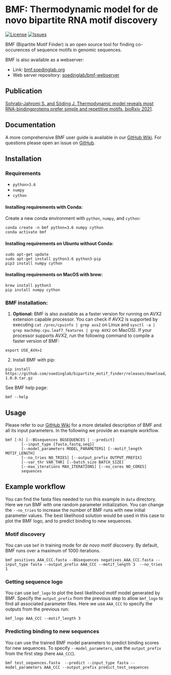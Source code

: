 # BMF: Thermodynamic model for de novo bipartite RNA motif discovery

 [![License](https://img.shields.io/github/license/soedinglab/bipartite_motif_finder.svg)](https://choosealicense.com/licenses/gpl-3.0/)
 [![Issues](https://img.shields.io/github/issues/soedinglab/bipartite_motif_finder.svg)](https://github.com/soedinglab/bipartite_motif_finder/issues)

BMF (Bipartite Motif Finder) is an open source tool for finding co-occurences of sequence motifs in genomic sequences. 


BMF is also available as a webserver:

* Link: [bmf.soedinglab.org](https://bmf.soedinglab.org)
* Web server repository: [soedinglab/bmf-webserver](https://github.com/soedinglab/bmf-webserver)



##  Publication

[Sohrabi-Jahromi S. and Söding J. Thermodynamic model reveals most RNA-bindingproteins prefer simple and repetitive motifs, bioRxiv 2021](https://www.biorxiv.org/content/10.1101/2021.01.30.428941v1).

## Documentation
A more comprehensive BMF user guide is available in our [GitHub Wiki](https://github.com/soedinglab/bipartite_motif_finder/wiki). For questions please open an issue on [GitHub](https://github.com/soedinglab/bipartite_motif_finder/issues).


## Installation

### Requirements
  * `python>3.6`
  * `numpy`
  * `cython`
  
#### Installing requirements with Conda:

Create a new conda environment with `python`, `numpy`, and `cython`:
  
    conda create -n bmf python=3.6 numpy cython
    conda activate bmf

    
#### Installing requirements on Ubuntu without Conda:

    sudo apt-get update
    sudo apt-get install python3.6 python3-pip
    pip3 install numpy cython
    
#### Installing requirements on MacOS with brew:

    brew install python3
    pip install numpy cython
    

### BMF installation:

   1. **Optional:** BMF is also available as a faster version for running on AVX2 extension capable processor. You can check if AVX2 is supported by executing `cat /proc/cpuinfo | grep avx2` on Linux and `sysctl -a | grep machdep.cpu.leaf7_features | grep AVX2` on MacOS). If your processor supports AVX2, run the following command to compile a faster version of BMF:

    export USE_AVX=1

   2. Install BMF with pip:

    pip install https://github.com/soedinglab/bipartite_motif_finder/releases/download/v1.0.0a/bmf_tool-1.0.0.tar.gz
  
See BMF help page:
  
    bmf --help

## Usage

Please refer to our [GitHub Wiki](https://github.com/soedinglab/bipartite_motif_finder/wiki) for a more detailed description of BMF and all its input parameters. In the following we provide an example workflow.

    bmf [-h] [--BGsequences BGSEQUENCES | --predict]
           [--input_type {fasta,fastq,seq}]
           [--model_parameters MODEL_PARAMETERS] [--motif_length MOTIF_LENGTH]
           [--no_tries NO_TRIES] [--output_prefix OUTPUT_PREFIX]
           [--var_thr VAR_THR] [--batch_size BATCH_SIZE]
           [--max_iterations MAX_ITERATIONS] [--no_cores NO_CORES]
           sequences
           
## Example workflow
You can find the fasta files needed to run this example in `data` directory. Here we run BMF with one random parameter initialization. You can change the
`--no_tries` to increase the number of BMF runs with new initial parameter values. The best likelihood solution would be used in this case to plot the BMF logo, and to predict binding to new sequences.

### Motif discovery
You can use `bmf` in training mode for *de novo* motif discovery. By default, BMF runs over a maximum of 1000 iterations.

    bmf positives_AAA_CCC.fasta --BGsequences negatives_AAA_CCC.fasta --input_type fasta --output_prefix AAA_CCC --motif_length 3  --no_tries 1

### Getting sequence logo
You can use `bmf_logo` to plot the best likelihood motif model generated by BMF. Specify the `output_prefix` from the previous step to allow `bmf_logo` to find all associated parameter files. Here we use `AAA_CCC` to specify the outputs from the previous run: 

    bmf_logo AAA_CCC --motif_length 3

### Predicting binding to new sequences
You can use the trained BMF model parameters to predict binding scores for new sequences. To specify `--model_parameters`, use the `output_prefix` from the first step (here `AAA_CCC`).

    bmf test_sequences.fasta  --predict --input_type fasta --model_parameters AAA_CCC --output_prefix predict_test_sequences
    
    


